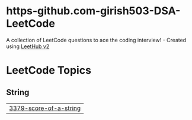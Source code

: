 # https-github.com-girish503-DSA-LeetCode
A collection of LeetCode questions to ace the coding interview! - Created using [LeetHub v2](https://github.com/arunbhardwaj/LeetHub-2.0)

<!---LeetCode Topics Start-->
# LeetCode Topics
## String
|  |
| ------- |
| [3379-score-of-a-string](https://github.com/girish503/https-github.com-girish503-DSA-LeetCode/tree/master/3379-score-of-a-string) |
<!---LeetCode Topics End-->